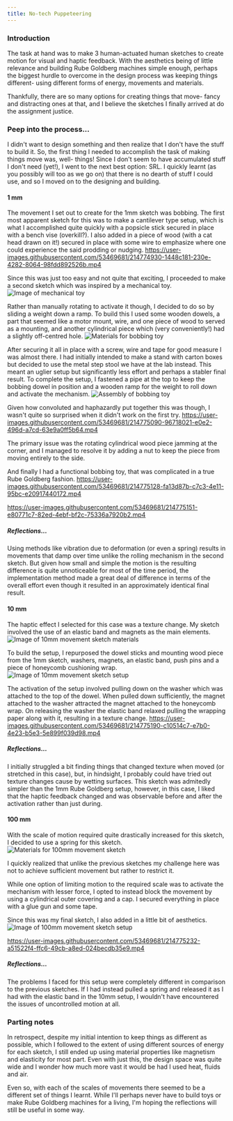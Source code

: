 ```yaml
---
title: No-tech Puppeteering
---
```

### Introduction
The task at hand was to make 3 human-actuated human sketches to create motion for visual and haptic feedback. With the aesthetics being of little relevance and building Rube Goldberg machines simple enough, perhaps the biggest hurdle to overcome in the design process was keeping things different- using different forms of energy, movements and materials. 

Thankfully, there are so many options for creating things that move- fancy and distracting ones at that, and I believe the sketches I finally arrived at do the assignment justice.

### Peep into the process...
I didn't want to design something and then realize that I don't have the stuff to build it. So, the first thing I needed to accomplish the task of making things move was, well- things!  Since I don't seem to have accumulated stuff I don't need (yet!), I went to the next best option: SRL. I quickly learnt (as you possibly will too as we go on) that there is no dearth of stuff I could use, and so I moved on to the designing and building.

#### 1 mm
The movement I set out to create for the 1mm sketch was bobbing. The first most apparent sketch for this was to make a cantilever type setup, which is what I accomplished quite quickly with a popsicle stick secured in place with a bench vise (overkill?). I also added in a piece of wood (with a cat head drawn on it!) secured in place with some wire to emphasize where one could experience the said prodding or nudging.
https://user-images.githubusercontent.com/53469681/214774930-1448c181-230e-4282-8064-98fdd892526b.mp4

Since this was just too easy and not quite that exciting, I proceeded to make a second sketch which was inspired by a mechanical toy.  
![Image of mechanical toy](https://github.com/VenissaCarolQuadros/CanHap501/blob/main/assets/images/labs/lab1/mechanical_toy.jpg)

Rather than manually rotating to activate it though, I decided to do so by sliding a weight down a ramp. To build this I used some wooden dowels, a part that seemed like a motor mount, wire, and one piece of wood to served as a mounting, and another cylindrical piece which (very conveniently!) had a slightly off-centred hole. 
![Materials for bobbing toy](https://github.com/VenissaCarolQuadros/CanHap501/blob/main/assets/images/labs/lab1/1mmmaterials.jpg)

After securing it all in place with a screw, wire and tape for good measure I was almost there. 
I had initially intended to make a stand with carton boxes but decided to use the metal step stool we have at the lab instead. This meant an uglier setup but significantly less effort and perhaps a stabler final result. To complete the setup, I fastened a pipe at the top to keep the bobbing dowel in position and a wooden ramp for the weight to roll down and activate the mechanism. 
![Assembly of bobbing toy](https://github.com/VenissaCarolQuadros/CanHap501/blob/main/assets/images/labs/lab1/1mmassembly.jpg)

Given how convoluted and haphazardly put together this was though, I wasn't quite so surprised when it didn't work on the first try. 
https://user-images.githubusercontent.com/53469681/214775090-96718021-e0e2-496d-a7cd-63e9a0ff5b64.mp4

The primary issue was the rotating cylindrical wood piece jamming at the corner, and I managed to resolve it by adding a nut to keep the piece from moving entirely to the side. 

And finally I had a functional bobbing toy, that was complicated in a true Rube Goldberg fashion.
https://user-images.githubusercontent.com/53469681/214775128-fa13d87b-c7c3-4e11-95bc-e20917440172.mp4

https://user-images.githubusercontent.com/53469681/214775151-e80771c7-82ed-4ebf-bf2c-75336a7920b2.mp4

##### Reflections...
 Using methods like vibration due to deformation (or even a spring) results in movements that damp over time unlike the rolling mechanism in the second sketch. But given how small and simple the motion is the resulting difference is quite unnoticeable for most of the time period, the implementation method made a great deal of difference in terms of the overall effort even though it resulted in an approximately identical final result. 

#### 10 mm
The haptic effect I selected for this case was a texture change. My sketch involved the use of an elastic band and magnets as the main elements.
![Image of 10mm movement sketch materials](https://github.com/VenissaCarolQuadros/CanHap501/blob/main/assets/images/labs/lab1/10mmmaterials.jpg)

To build the setup, I repurposed the dowel sticks and mounting wood piece from the 1mm sketch, washers, magnets, an elastic band, push pins and a piece of honeycomb cushioning wrap. 
![Image of 10mm movement sketch setup](https://github.com/VenissaCarolQuadros/CanHap501/blob/main/assets/images/labs/lab1/10mmassembly.jpg)

The activation of the setup involved pulling down on the washer which was attached to the top of the dowel. When pulled down sufficiently, the magnet attached to the washer attracted the magnet attached to the honeycomb wrap. On releasing the washer the elastic band relaxed pulling the wrapping paper along with it, resulting in a texture change. 
https://user-images.githubusercontent.com/53469681/214775190-c10514c7-e7b0-4e23-b5e3-5e899f039d98.mp4

##### Reflections...
I initially struggled a bit finding things that changed texture when moved (or stretched in this case), but, in hindsight, I probably could have tried out texture changes cause by wetting surfaces. 
This sketch was admitedly simpler than the 1mm Rube Goldberg setup, however, in this case, I liked that the haptic feedback changed and was observable before and after the activation rather than just during. 

#### 100 mm
With the scale of motion required quite drastically increased for this sketch, I decided to use a spring for this sketch.
![Materials for 100mm movement sketch](https://github.com/VenissaCarolQuadros/CanHap501/blob/main/assets/images/labs/lab1/100mmmaterials.jpg)

I quickly realized that unlike the previous sketches my challenge here was not to achieve sufficient movement but rather to restrict it. 

While one option of limiting motion to the required scale was to activate the mechanism with lesser force, I opted to instead block the movement by using a cylindrical outer covering and a cap. I secured everything in place with a glue gun and some tape. 

Since this was my final sketch, I also added in a little bit of aesthetics.
![Image of 100mm movement sketch setup](https://github.com/VenissaCarolQuadros/CanHap501/blob/main/assets/images/labs/lab1/100mmassembly.jpg)

https://user-images.githubusercontent.com/53469681/214775232-a51522f4-ffc6-49cb-a8ed-024becdb35e9.mp4

##### Reflections... 
The problems I faced for this setup were completely different in comparison to the previous sketches. If I had instead pulled a spring and released it as I had with the elastic band in the 10mm setup, I wouldn't have encountered the issues of uncontrolled motion at all.  

### Parting notes
In retrospect, despite my initial intention to keep things as different as possible, which I followed to the extent of using different sources of energy for each sketch, I still ended up using material properties like magnetism and elasticity for most part. Even with just this, the design space was quite wide and I wonder how much more vast it would be had I used heat, fluids and air. 

Even so, with each of the scales of movements there seemed to be a different set of things I learnt. While I'll perhaps never have to build toys or make Rube Goldberg machines for a living, I'm hoping the reflections will still be useful in some way.  

